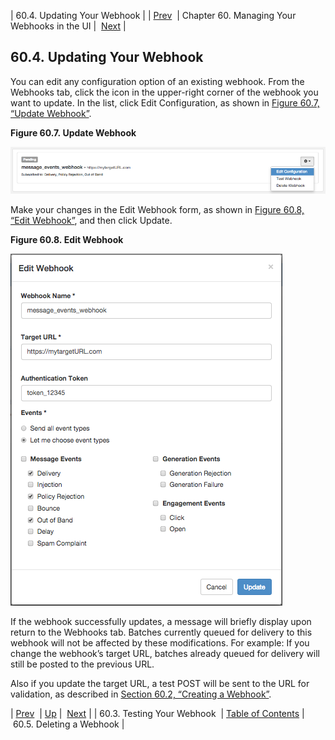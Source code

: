 | 60.4. Updating Your Webhook |
| [Prev](web-ui.webhooks.test)  | Chapter 60. Managing Your Webhooks in the UI |  [Next](web-ui.webhooks.delete) |

## 60.4. Updating Your Webhook

You can edit any configuration option of an existing webhook. From the Webhooks tab, click the icon in the upper-right corner of the webhook you want to update. In the list, click Edit Configuration, as shown in [Figure 60.7, “Update Webhook”](web-ui.webhooks.update#figure_update_webhook "Figure 60.7. Update Webhook").

<a name="figure_update_webhook"></a>

**Figure 60.7. Update Webhook**

![Update Webhook](images/update_webhook.png)

Make your changes in the Edit Webhook form, as shown in [Figure 60.8, “Edit Webhook”](web-ui.webhooks.update#figure_edit_webhook "Figure 60.8. Edit Webhook"), and then click Update.

<a name="figure_edit_webhook"></a>

**Figure 60.8. Edit Webhook**

![Edit Webhook](images/edit_webhook.png)

If the webhook successfully updates, a message will briefly display upon return to the Webhooks tab. Batches currently queued for delivery to this webhook will not be affected by these modifications. For example: If you change the webhook’s target URL, batches already queued for delivery will still be posted to the previous URL.

Also if you update the target URL, a test POST will be sent to the URL for validation, as described in [Section 60.2, “Creating a Webhook”](web-ui.webhooks.create "60.2. Creating a Webhook").

| [Prev](web-ui.webhooks.test)  | [Up](web-ui.webhooks) |  [Next](web-ui.webhooks.delete) |
| 60.3. Testing Your Webhook  | [Table of Contents](index) |  60.5. Deleting a Webhook |

